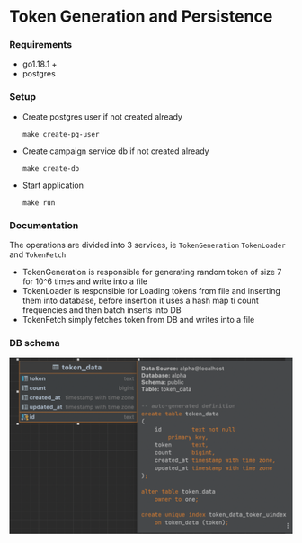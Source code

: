 # Token Generation and Persistence

### Requirements
- go1.18.1 +
- postgres

### Setup
- Create postgres user if not created already
  ```shell
  make create-pg-user
  ```
- Create campaign service db if not created already
  ```shell
  make create-db
  ```
- Start application
    ```shell
    make run
    ```
### Documentation
The operations are divided into 3 services, ie `TokenGeneration` `TokenLoader` and `TokenFetch`
 - TokenGeneration is responsible for generating random token of size 7 for 10^6 times and write into a file
 - TokenLoader is responsible for Loading tokens from file and inserting them into database, before insertion it uses a hash map ti count frequencies and then batch inserts into DB
 - TokenFetch simply fetches token from DB and writes into a file

### DB schema

![](db_schema.png)


